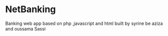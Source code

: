 # NetBanking
Banking web app based on php ,javascript and html
built 
by syrine be aziza and oussama Sassi
